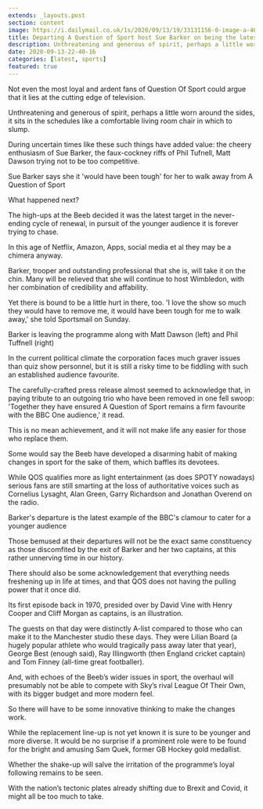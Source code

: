 ```yaml
---
extends: _layouts.post
section: content
image: https://i.dailymail.co.uk/1s/2020/09/13/19/33131156-0-image-a-46_1600023364408.jpg 
title: Departing A Question of Sport host Sue Barker on being the latest big-name victim of BBC cull  
description: Unthreatening and generous of spirit, perhaps a little worn around the sides, it sits in the schedules like a comfortable living room chair in which to slump. 
date: 2020-09-13-22-40-16 
categories: [latest, sports] 
featured: true 
--- 
```

Not even the most loyal and ardent fans of Question Of Sport could argue that it lies at the cutting edge of television.

Unthreatening and generous of spirit, perhaps a little worn around the sides, it sits in the schedules like a comfortable living room chair in which to slump.

During uncertain times like these such things have added value: the cheery enthusiasm of Sue Barker, the faux-cockney riffs of Phil Tufnell, Matt Dawson trying not to be too competitive.

Sue Barker says she it 'would have been tough' for her to walk away from A Question of Sport

What happened next?

The high-ups at the Beeb decided it was the latest target in the never-ending cycle of renewal, in pursuit of the younger audience it is forever trying to chase.

In this age of Netflix, Amazon, Apps, social media et al they may be a chimera anyway. 

Barker, trooper and outstanding professional that she is, will take it on the chin. Many will be relieved that she will continue to host Wimbledon, with her combination of credibility and affability. 

Yet there is bound to be a little hurt in there, too. 'I love the show so much they would have to remove me, it would have been tough for me to walk away,' she told Sportsmail on Sunday.  

Barker is leaving the programme along with Matt Dawson (left) and Phil Tuffnell (right)

In the current political climate the corporation faces much graver issues than quiz show personnel, but it is still a risky time to be fiddling with such an established audience favourite. 

The carefully-crafted press release almost seemed to acknowledge that, in paying tribute to an outgoing trio who have been removed in one fell swoop: 'Together they have ensured A Question of Sport remains a firm favourite with the BBC One audience,' it read. 

This is no mean achievement, and it will not make life any easier for those who replace them. 

Some would say the Beeb have developed a disarming habit of making changes in sport for the sake of them, which baffles its devotees. 

While QOS qualifies more as light entertainment (as does SPOTY nowadays) serious fans are still smarting at the loss of authoritative voices such as Cornelius Lysaght, Alan Green, Garry Richardson and Jonathan Overend on the radio. 

Barker's departure is the latest example of the BBC's clamour to cater for a younger audience



Those bemused at their departures will not be the exact same constituency as those discomfited by the exit of Barker and her two captains, at this rather unnerving time in our history. 

There should also be some acknowledgement that everything needs freshening up in life at times, and that QOS does not having the pulling power that it once did. 

Its first episode back in 1970, presided over by David Vine with Henry Cooper and Cliff Morgan as captains, is an illustration. 

The guests on that day were distinctly A-list compared to those who can make it to the Manchester studio these days. They were Lilian Board (a hugely popular athlete who would tragically pass away later that year), George Best (enough said), Ray Illingworth (then England cricket captain) and Tom Finney (all-time great footballer). 

And, with echoes of the Beeb’s wider issues in sport, the overhaul will presumably not be able to compete with Sky’s rival League Of Their Own, with its bigger budget and more modern feel.  

So there will have to be some innovative thinking to make the changes work.

While the replacement line-up is not yet known it is sure to be younger and more diverse. It would be no surprise if a prominent role were to be found for the bright and amusing Sam Quek, former GB Hockey gold medallist. 

Whether the shake-up will salve the irritation of the programme’s loyal following remains to be seen.

With the nation’s tectonic plates already shifting due to Brexit and Covid, it might all be too much to take.

